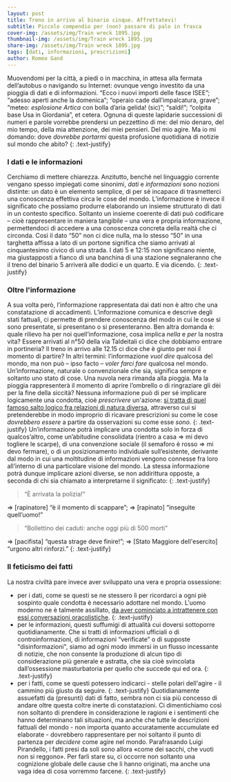```yaml
---
layout: post
title: Treno in arrivo al binario cinque. Affrettatevi!
subtitle: Piccolo compendio per (non) passare di palo in frasca
cover-img: /assets/img/Train wreck 1895.jpg
thumbnail-img: /assets/img/Train wreck 1895.jpg
share-img: /assets/img/Train wreck 1895.jpg
tags: [dati, informazioni, prescrizioni]
author: Romeo Gand
---
```

Muovendomi per la città, a piedi o in macchina, in attesa alla fermata dell’autobus o navigando su Internet: ovunque vengo investito da una pioggia di dati e di informazioni. “Ecco i nuovi importi delle fasce ISEE”; “adesso aperti anche la domenica”; “operaio cade dall’impalcatura, grave”; “meteo: *esplosione Artica* con bolla d’aria gelida! (sic)”; “saldi!”; “colpita base Usa in Giordania”, et cetera. Ognuna di queste lapidarie successioni di numeri e parole vorrebbe prendersi un pezzettino di me: del mio denaro, del mio tempo, della mia attenzione, dei miei pensieri. Del mio agire. Ma io mi domando: dove *dovrebbe portarmi* questa profusione quotidiana di notizie sul mondo che abito?
{: .text-justify}
### I dati e le informazioni
Cerchiamo di mettere chiarezza.
Anzitutto, benché nel linguaggio corrente vengano spesso impiegati come sinonimi, *dati* e *informazioni* sono nozioni distinte: un dato è un elemento semplice, di per sé incapace di trasmetterci una conoscenza effettiva circa le cose del mondo. L’informazione è invece il significato che possiamo produrre elaborando un insieme strutturato di dati in un contesto specifico. Soltanto un insieme coerente di dati può codificare – cioè rappresentare in maniera tangibile – una vera e propria informazione, permettendoci di accedere a una conoscenza concreta della realtà che ci circonda. Così il dato “50” non ci dice nulla, ma lo stesso “50” in una targhetta affissa a lato di un portone significa che siamo arrivati al cinquantesimo civico di una strada. I dati 5 e 12:15 non significano niente, ma giustapposti a fianco di una banchina di una stazione segnaleranno che il treno del binario 5 arriverà alle dodici e un quarto. E via dicendo.
{: .text-justify}
### Oltre l'informazione
A sua volta però, l’informazione rappresentata dai dati non è altro che una constatazione di accadimenti. L’informazione comunica e descrive degli stati fattuali, ci permette di prendere conoscenza del modo in cui le cose si sono presentate, si presentano o si presenteranno. Ben altra domanda è: quale rilievo ha per noi quell’informazione, cosa implica *nella* e *per* la nostra vita? Essere arrivati al n°50 della via Taldeitali ci dice che dobbiamo entrare in portineria? Il treno in arrivo alle 12.15 ci dice che è giunto per noi il momento di partire? In altri termini: l’informazione *vuol dire* qualcosa del mondo, ma non può – ipso facto – *voler farci fare* qualcosa nel mondo.
Un’informazione, naturale o convenzionale che sia, significa sempre e soltanto uno stato di cose. Una nuvola nera rimanda alla pioggia. Ma la pioggia rappresenterà il momento di aprire l’ombrello o di ringraziare gli dèi per la fine della siccità? Nessuna informazione può di per sé implicare logicamente una condotta, cioè *prescrivere* un'azione: [si tratta di quel famoso salto logico fra relazioni di natura diversa](https://it.wikipedia.org/wiki/Legge_di_Hume), attraverso cui si pretenderebbe in modo improprio di ricavare prescrizioni su come le cose *dovrebbero essere* a partire da osservazioni su come esse *sono*.
{: .text-justify}
Un’informazione potrà implicare una condotta solo in forza di qualcos’altro, come un’abitudine consolidata (rientro a casa ⇒ mi devo togliere le scarpe), di una convenzione sociale (il semaforo è rosso ⇒ mi devo fermare), o di un posizionamento individuale sull’esistente, derivante dal modo in cui una moltitudine di informazioni vengono connesse fra loro all’interno di una particolare visione del mondo.
La stessa informazione potrà dunque implicare azioni diverse, se non addirittura opposte, a seconda di chi sia chiamato a interpretarne il significato:
{: .text-justify}
>“È arrivata la polizia!”

⇒ [rapinatore] “è il momento di scappare”; ⇒ [rapinato] “inseguite quell’uomo!”

>“Bollettino dei caduti: anche oggi più di 500 morti”

⇒ [pacifista] “questa strage deve finire!”; ⇒ [Stato Maggiore dell'esercito] “urgono altri rinforzi.”
{: .text-justify}

### Il feticismo dei fatti
La nostra civiltà pare invece aver sviluppato una vera e propria ossessione:
 
* per i dati, come se questi se ne stessero lì per ricordarci a ogni piè sospinto quale condotta è necessario adottare nel mondo. L'uomo moderno ne è talmente assillato, [da aver cominciato a intrattenere con essi conversazioni oracolistiche](https://www.pandorarivista.it/event_listing/walter-quattrociocchi-cosa-ci-dicono-i-dati/).
{: .text-justify}
* per le informazioni, questi suffumigi di attualità cui doversi sottoporre quotidianamente. Che si tratti di informazioni ufficiali o di controinformazioni, di informazioni “verificate” o di supposte "disinformazioni", siamo ad ogni modo immersi in un flusso incessante di notizie, che non consente la produzione di alcun tipo di considerazione più generale e astratta, che sia cioè svincolata dall’ossessione masturbatoria per quello che succede qui ed ora.
{: .text-justify}
* per i fatti, come se questi potessero indicarci - stelle polari dell'agire - il cammino più giusto da seguire.
{: .text-justify}
Quotidianamente assuefatti da (presunti) dati di fatto, sembra non ci sia più concesso di andare oltre questa coltre inerte di constatazioni. Ci dimentichiamo così non soltanto di prendere in considerazione le ragioni e i sentimenti che hanno determinano tali situazioni, ma anche che tutte le descrizioni fattuali del mondo - non importa quanto accuratamente accumulate ed elaborate - dovrebbero rappresentare per noi soltanto il punto di partenza per *decidere* come agire nel mondo. Parafrasando Luigi Pirandello, i fatti presi da soli sono allora «come dei sacchi, che vuoti non si reggono». Per farli stare su, ci occorre non soltanto una cognizione globale delle cause che li hanno originati, ma anche una vaga idea di cosa vorremmo farcene.
{: .text-justify} 
